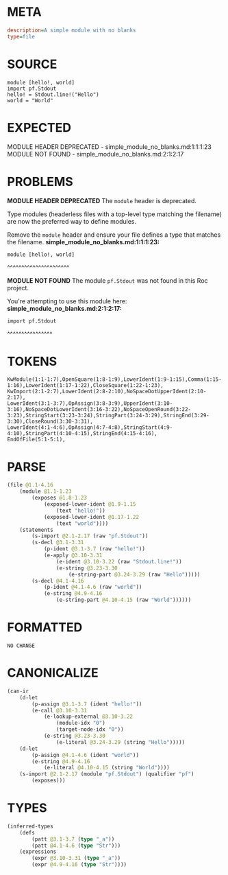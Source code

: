 # META
~~~ini
description=A simple module with no blanks
type=file
~~~
# SOURCE
~~~roc
module [hello!, world]
import pf.Stdout
hello! = Stdout.line!("Hello")
world = "World"
~~~
# EXPECTED
MODULE HEADER DEPRECATED - simple_module_no_blanks.md:1:1:1:23
MODULE NOT FOUND - simple_module_no_blanks.md:2:1:2:17
# PROBLEMS
**MODULE HEADER DEPRECATED**
The `module` header is deprecated.

Type modules (headerless files with a top-level type matching the filename) are now the preferred way to define modules.

Remove the `module` header and ensure your file defines a type that matches the filename.
**simple_module_no_blanks.md:1:1:1:23:**
```roc
module [hello!, world]
```
^^^^^^^^^^^^^^^^^^^^^^


**MODULE NOT FOUND**
The module `pf.Stdout` was not found in this Roc project.

You're attempting to use this module here:
**simple_module_no_blanks.md:2:1:2:17:**
```roc
import pf.Stdout
```
^^^^^^^^^^^^^^^^


# TOKENS
~~~zig
KwModule(1:1-1:7),OpenSquare(1:8-1:9),LowerIdent(1:9-1:15),Comma(1:15-1:16),LowerIdent(1:17-1:22),CloseSquare(1:22-1:23),
KwImport(2:1-2:7),LowerIdent(2:8-2:10),NoSpaceDotUpperIdent(2:10-2:17),
LowerIdent(3:1-3:7),OpAssign(3:8-3:9),UpperIdent(3:10-3:16),NoSpaceDotLowerIdent(3:16-3:22),NoSpaceOpenRound(3:22-3:23),StringStart(3:23-3:24),StringPart(3:24-3:29),StringEnd(3:29-3:30),CloseRound(3:30-3:31),
LowerIdent(4:1-4:6),OpAssign(4:7-4:8),StringStart(4:9-4:10),StringPart(4:10-4:15),StringEnd(4:15-4:16),
EndOfFile(5:1-5:1),
~~~
# PARSE
~~~clojure
(file @1.1-4.16
	(module @1.1-1.23
		(exposes @1.8-1.23
			(exposed-lower-ident @1.9-1.15
				(text "hello!"))
			(exposed-lower-ident @1.17-1.22
				(text "world"))))
	(statements
		(s-import @2.1-2.17 (raw "pf.Stdout"))
		(s-decl @3.1-3.31
			(p-ident @3.1-3.7 (raw "hello!"))
			(e-apply @3.10-3.31
				(e-ident @3.10-3.22 (raw "Stdout.line!"))
				(e-string @3.23-3.30
					(e-string-part @3.24-3.29 (raw "Hello")))))
		(s-decl @4.1-4.16
			(p-ident @4.1-4.6 (raw "world"))
			(e-string @4.9-4.16
				(e-string-part @4.10-4.15 (raw "World"))))))
~~~
# FORMATTED
~~~roc
NO CHANGE
~~~
# CANONICALIZE
~~~clojure
(can-ir
	(d-let
		(p-assign @3.1-3.7 (ident "hello!"))
		(e-call @3.10-3.31
			(e-lookup-external @3.10-3.22
				(module-idx "0")
				(target-node-idx "0"))
			(e-string @3.23-3.30
				(e-literal @3.24-3.29 (string "Hello")))))
	(d-let
		(p-assign @4.1-4.6 (ident "world"))
		(e-string @4.9-4.16
			(e-literal @4.10-4.15 (string "World"))))
	(s-import @2.1-2.17 (module "pf.Stdout") (qualifier "pf")
		(exposes)))
~~~
# TYPES
~~~clojure
(inferred-types
	(defs
		(patt @3.1-3.7 (type "_a"))
		(patt @4.1-4.6 (type "Str")))
	(expressions
		(expr @3.10-3.31 (type "_a"))
		(expr @4.9-4.16 (type "Str"))))
~~~
